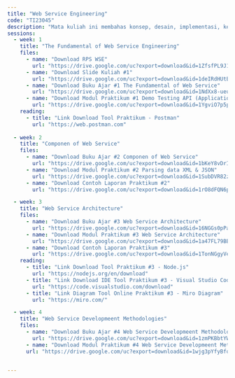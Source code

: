 ```yaml
---
title: "Web Service Engineering"
code: "TI23045"
description: "Mata kuliah ini membahas konsep, desain, implementasi, keamanan, dan pengelolaan Web Service berbasis RESTful dan SOAP. Mahasiswa dibekali kemampuan teknis membangun, mendokumentasikan, menguji, dan mendeploy Web Service baik di lingkungan lokal maupun cloud computing. Pendekatan pembelajaran menggunakan Outcome-Based Education (OBE) dengan penekanan pada praktik, studi kasus, dan mini project."
sessions:
  - week: 1
    title: "The Fundamental of Web Service Engineering"
    files:
      - name: "Download RPS WSE"
        url: "https://drive.google.com/uc?export=download&id=1ZfsfPL9J1AhYyTj-74ZlSH7chNcphjND"
      - name: "Download Slide Kuliah #1"
        url: "https://drive.google.com/uc?export=download&id=1deIRdHUtB1qOue1hFSW7GTz0BLccmYdJ"
      - name: "Download Buku Ajar #1 The Fundamental of Web Service"
        url: "https://drive.google.com/uc?export=download&id=1NdXx8-ueuubxXPyKncyN9J17W8GuO7NJ"
      - name: "Download Modul Praktikum #1 Demo Testing API (Application Programming Interface)"
        url: "https://drive.google.com/uc?export=download&id=1YgviO7p5pcTJq2z8woltJrDR87xoaRi0"
    reading:
      - title: "Link Download Tool Praktikum - Postman"
        url: "https://web.postman.com"
        
  - week: 2
    title: "Componen of Web Service"
    files:
      - name: "Download Buku Ajar #2 Componen of Web Service"
        url: "https://drive.google.com/uc?export=download&id=1bKeY8vDrI4XfmhWsd5TiXDt06kVOKT-x"
      - name: "Download Modul Praktikum #2 Parsing data XML & JSON"
        url: "https://drive.google.com/uc?export=download&id=1SubDVR82zMXZmXYEU74ChrNP2ZS3NuPl"
      - name: "Download Contoh Laporan Praktikum #2"
        url: "https://drive.google.com/uc?export=download&id=1rO8dFQN6p90dhMrdgXSfV0UecrpsYH3a"

  - week: 3
    title: "Web Service Architecture"
    files:
      - name: "Download Buku Ajar #3 Web Service Architecture"
        url: "https://drive.google.com/uc?export=download&id=16NGGs0pPasbKxKTLOajbDGUSIZR2AKn2"
      - name: "Download Modul Praktikum #3 Web Service Architecture"
        url: "https://drive.google.com/uc?export=download&id=1a47FL79BBotk3S-YGJKoz8zbXKp-O8iY"
      - name: "Download Contoh Laporan Praktikum #3"
        url: "https://drive.google.com/uc?export=download&id=1TonNGgyVeSiar_haFIgNNZ0l-6Y2fqKR"
    reading:
      - title: "Link Download Tool Praktikum #3 - Node.js"
        url: "https://nodejs.org/en/download"
      - title: "Link Download IDE Tool Praktikum #3 - Visual Studio Code"
        url: "https://code.visualstudio.com/download"
      - title: "Link Diagram Tool Online Praktikum #3 - Miro Diagram"
        url: "https://miro.com/"

  - week: 4
    title: "Web Service Developmeent Methodologies"
    files:
      - name: "Download Buku Ajar #4 Web Service Developmeent Methodologies"
        url: "https://drive.google.com/uc?export=download&id=1zmPKBbtYW_VntZiSE5r-DyLHbj_N3iIW"
      - name: "Download Modul Praktikum #4 Web Service Developmeent Methodologies (AGILE)"
      url: "https://drive.google.com/uc?export=download&id=1wjg3pYfyBfqwo_tX7HQXVq7n8Zxm1SP4"

  
---
```


